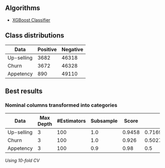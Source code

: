 ## Algorithms
 - [XGBoost Classifier](https://xgboost.readthedocs.io/en/latest/python/python_api.html#xgboost.XGBClassifier)

## Class distributions

| Data       | Positive | Negative |
|------------|----------|----------|
| Up-selling | 3682     | 46318    |
| Churn      | 3672     | 46328    |
| Appetency  | 890      | 49110    |

## Best results

### Nominal columns transformed into categories

| Data       | Max Depth | #Estimators | Subsample | Score  | AUC                |
|------------|-----------|-------------|-----------|--------|--------------------|
| Up-selling | 3         | 100         | 1.0       | 0.9458 | 0.7169399228911428 |
| Churn      | 3         | 100         | 1.0       | 0.926  | 0.502758595094867  |
| Appetency  | 3         | 100         | 0.9       | 0.98   | 0.5                |

*Using 10-fold CV*

